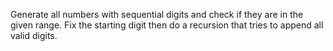 Generate all numbers with sequential digits and check if they are in the given range.
Fix the starting digit then do a recursion that tries to append all valid digits.
